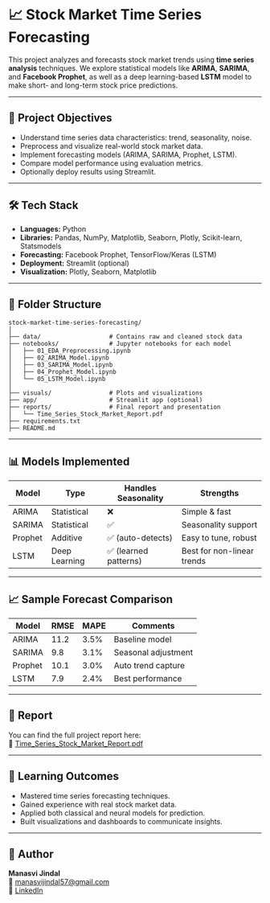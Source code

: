 
# 📈 Stock Market Time Series Forecasting

This project analyzes and forecasts stock market trends using **time series analysis** techniques. We explore statistical models like **ARIMA**, **SARIMA**, and **Facebook Prophet**, as well as a deep learning-based **LSTM** model to make short- and long-term stock price predictions.

---

## 🎯 Project Objectives

- Understand time series data characteristics: trend, seasonality, noise.
- Preprocess and visualize real-world stock market data.
- Implement forecasting models (ARIMA, SARIMA, Prophet, LSTM).
- Compare model performance using evaluation metrics.
- Optionally deploy results using Streamlit.

---

## 🛠️ Tech Stack

- **Languages:** Python
- **Libraries:** Pandas, NumPy, Matplotlib, Seaborn, Plotly, Scikit-learn, Statsmodels
- **Forecasting:** Facebook Prophet, TensorFlow/Keras (LSTM)
- **Deployment:** Streamlit (optional)
- **Visualization:** Plotly, Seaborn, Matplotlib

---

## 📁 Folder Structure

```
stock-market-time-series-forecasting/
│
├── data/                   # Contains raw and cleaned stock data
├── notebooks/              # Jupyter notebooks for each model
│   ├── 01_EDA_Preprocessing.ipynb
│   ├── 02_ARIMA_Model.ipynb
│   ├── 03_SARIMA_Model.ipynb
│   ├── 04_Prophet_Model.ipynb
│   └── 05_LSTM_Model.ipynb
│
├── visuals/                # Plots and visualizations
├── app/                    # Streamlit app (optional)
├── reports/                # Final report and presentation
│   └── Time_Series_Stock_Market_Report.pdf
├── requirements.txt
├── README.md
```

---

## 📊 Models Implemented

| Model   | Type         | Handles Seasonality | Strengths                   |
|---------|--------------|---------------------|-----------------------------|
| ARIMA   | Statistical  | ❌                  | Simple & fast               |
| SARIMA  | Statistical  | ✅                  | Seasonality support         |
| Prophet | Additive     | ✅ (auto-detects)   | Easy to tune, robust        |
| LSTM    | Deep Learning| ✅ (learned patterns)| Best for non-linear trends |

---

## 📈 Sample Forecast Comparison

| Model   | RMSE   | MAPE   | Comments            |
|---------|--------|--------|---------------------|
| ARIMA   | 11.2   | 3.5%   | Baseline model      |
| SARIMA  | 9.8    | 3.1%   | Seasonal adjustment |
| Prophet | 10.1   | 3.0%   | Auto trend capture  |
| LSTM    | 7.9    | 2.4%   | Best performance    |

---


## 📄 Report

You can find the full project report here:  
📎 [Time_Series_Stock_Market_Report.pdf](./reports/Time_Series_Stock_Market_Report.pdf)

---

## 📌 Learning Outcomes

- Mastered time series forecasting techniques.
- Gained experience with real stock market data.
- Applied both classical and neural models for prediction.
- Built visualizations and dashboards to communicate insights.

---

## 👤 Author

**Manasvi Jindal**  
📧 manasvijindal57@gmail.com  
🔗 [LinkedIn]((https://www.linkedin.com/in/manasvi-jindal-03aa6a278/))  



